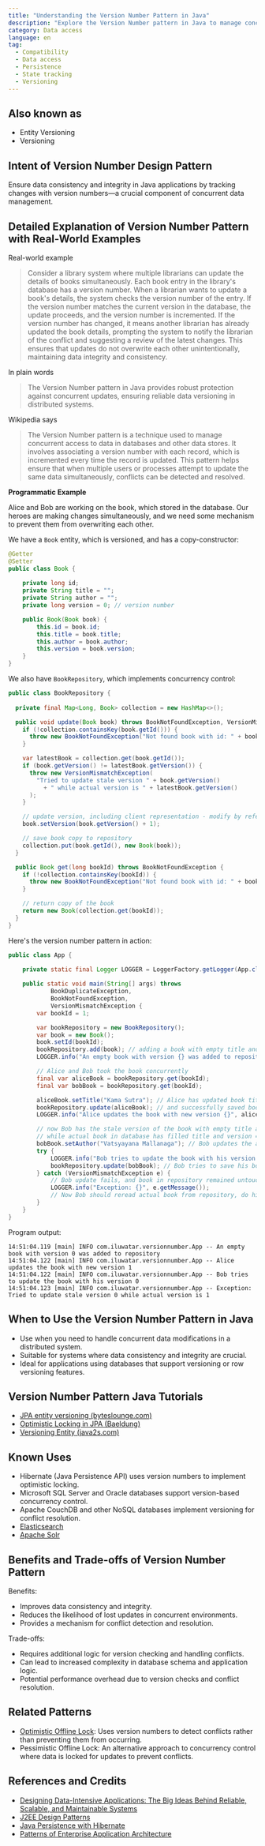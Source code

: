 ```yaml
---
title: "Understanding the Version Number Pattern in Java"
description: "Explore the Version Number pattern in Java to manage concurrent data access and maintain data integrity. Learn how to implement it effectively with examples and best practices."
category: Data access
language: en
tag:
  - Compatibility
  - Data access
  - Persistence
  - State tracking
  - Versioning
---
```


## Also known as

* Entity Versioning
* Versioning

## Intent of Version Number Design Pattern

Ensure data consistency and integrity in Java applications by tracking changes with version numbers—a crucial component of concurrent data management.

## Detailed Explanation of Version Number Pattern with Real-World Examples

Real-world example

> Consider a library system where multiple librarians can update the details of books simultaneously. Each book entry in the library's database has a version number. When a librarian wants to update a book's details, the system checks the version number of the entry. If the version number matches the current version in the database, the update proceeds, and the version number is incremented. If the version number has changed, it means another librarian has already updated the book details, prompting the system to notify the librarian of the conflict and suggesting a review of the latest changes. This ensures that updates do not overwrite each other unintentionally, maintaining data integrity and consistency.

In plain words

> The Version Number pattern in Java provides robust protection against concurrent updates, ensuring reliable data versioning in distributed systems.

Wikipedia says

> The Version Number pattern is a technique used to manage concurrent access to data in databases and other data stores. It involves associating a version number with each record, which is incremented every time the record is updated. This pattern helps ensure that when multiple users or processes attempt to update the same data simultaneously, conflicts can be detected and resolved.

**Programmatic Example**

Alice and Bob are working on the book, which stored in the database. Our heroes are making changes simultaneously, and we need some mechanism to prevent them from overwriting each other.

We have a `Book` entity, which is versioned, and has a copy-constructor:

```java
@Getter
@Setter
public class Book {
    
    private long id;
    private String title = "";
    private String author = "";
    private long version = 0; // version number

    public Book(Book book) {
        this.id = book.id;
        this.title = book.title;
        this.author = book.author;
        this.version = book.version;
    }
}
```

We also have `BookRepository`, which implements concurrency control:

```java
public class BookRepository {
    
  private final Map<Long, Book> collection = new HashMap<>();

  public void update(Book book) throws BookNotFoundException, VersionMismatchException {
    if (!collection.containsKey(book.getId())) {
      throw new BookNotFoundException("Not found book with id: " + book.getId());
    }

    var latestBook = collection.get(book.getId());
    if (book.getVersion() != latestBook.getVersion()) {
      throw new VersionMismatchException(
        "Tried to update stale version " + book.getVersion()
          + " while actual version is " + latestBook.getVersion()
      );
    }

    // update version, including client representation - modify by reference here
    book.setVersion(book.getVersion() + 1);

    // save book copy to repository
    collection.put(book.getId(), new Book(book));
  }

  public Book get(long bookId) throws BookNotFoundException {
    if (!collection.containsKey(bookId)) {
      throw new BookNotFoundException("Not found book with id: " + bookId);
    }

    // return copy of the book
    return new Book(collection.get(bookId));
  }
}
```

Here's the version number pattern in action:

```java
public class App {
    
    private static final Logger LOGGER = LoggerFactory.getLogger(App.class);

    public static void main(String[] args) throws
            BookDuplicateException,
            BookNotFoundException,
            VersionMismatchException {
        var bookId = 1;

        var bookRepository = new BookRepository();
        var book = new Book();
        book.setId(bookId);
        bookRepository.add(book); // adding a book with empty title and author
        LOGGER.info("An empty book with version {} was added to repository", book.getVersion());

        // Alice and Bob took the book concurrently
        final var aliceBook = bookRepository.get(bookId);
        final var bobBook = bookRepository.get(bookId);

        aliceBook.setTitle("Kama Sutra"); // Alice has updated book title
        bookRepository.update(aliceBook); // and successfully saved book in database
        LOGGER.info("Alice updates the book with new version {}", aliceBook.getVersion());

        // now Bob has the stale version of the book with empty title and version = 0
        // while actual book in database has filled title and version = 1
        bobBook.setAuthor("Vatsyayana Mallanaga"); // Bob updates the author
        try {
            LOGGER.info("Bob tries to update the book with his version {}", bobBook.getVersion());
            bookRepository.update(bobBook); // Bob tries to save his book to database
        } catch (VersionMismatchException e) {
            // Bob update fails, and book in repository remained untouchable
            LOGGER.info("Exception: {}", e.getMessage());
            // Now Bob should reread actual book from repository, do his changes again and save again
        }
    }
}
```

Program output:

```
14:51:04.119 [main] INFO com.iluwatar.versionnumber.App -- An empty book with version 0 was added to repository
14:51:04.122 [main] INFO com.iluwatar.versionnumber.App -- Alice updates the book with new version 1
14:51:04.122 [main] INFO com.iluwatar.versionnumber.App -- Bob tries to update the book with his version 0
14:51:04.123 [main] INFO com.iluwatar.versionnumber.App -- Exception: Tried to update stale version 0 while actual version is 1
```

## When to Use the Version Number Pattern in Java

* Use when you need to handle concurrent data modifications in a distributed system.
* Suitable for systems where data consistency and integrity are crucial.
* Ideal for applications using databases that support versioning or row versioning features.

## Version Number Pattern Java Tutorials

* [JPA entity versioning (byteslounge.com)](https://www.byteslounge.com/tutorials/jpa-entity-versioning-version-and-optimistic-locking)
* [Optimistic Locking in JPA (Baeldung)](https://www.baeldung.com/jpa-optimistic-locking)
* [Versioning Entity (java2s.com)](http://www.java2s.com/Tutorial/Java/0355__JPA/VersioningEntity.htm)

## Known Uses

* Hibernate (Java Persistence API) uses version numbers to implement optimistic locking.
* Microsoft SQL Server and Oracle databases support version-based concurrency control.
* Apache CouchDB and other NoSQL databases implement versioning for conflict resolution.
* [Elasticsearch](https://www.elastic.co/guide/en/elasticsearch/reference/current/docs-index_.html#index-versioning)
* [Apache Solr](https://lucene.apache.org/solr/guide/6_6/updating-parts-of-documents.html)

## Benefits and Trade-offs of Version Number Pattern

Benefits:

* Improves data consistency and integrity.
* Reduces the likelihood of lost updates in concurrent environments.
* Provides a mechanism for conflict detection and resolution.

Trade-offs:

* Requires additional logic for version checking and handling conflicts.
* Can lead to increased complexity in database schema and application logic.
* Potential performance overhead due to version checks and conflict resolution.

## Related Patterns

* [Optimistic Offline Lock](https://java-design-patterns.com/patterns/optimistic-offline-lock/): Uses version numbers to detect conflicts rather than preventing them from occurring.
* Pessimistic Offline Lock: An alternative approach to concurrency control where data is locked for updates to prevent conflicts.

## References and Credits

* [Designing Data-Intensive Applications: The Big Ideas Behind Reliable, Scalable, and Maintainable Systems](https://amzn.to/3y6yv1z)
* [J2EE Design Patterns](https://amzn.to/4dpzgmx)
* [Java Persistence with Hibernate](https://amzn.to/44tP1ox)
* [Patterns of Enterprise Application Architecture](https://amzn.to/3WfKBPR)
